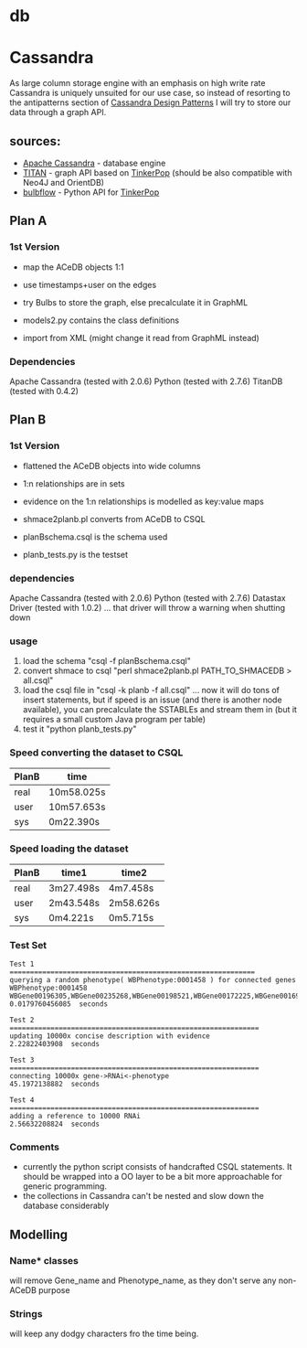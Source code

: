 db
==
# Cassandra
As large column storage engine with an emphasis on high write rate Cassandra is uniquely unsuited for our use case, so instead of resorting to the antipatterns section of [Cassandra Design Patterns](http://www.amazon.co.uk/Cassandra-Design-Patterns-Sanjay-Sharma/dp/1783288809) I will try to store our data through a graph API.

## sources:
* [Apache Cassandra](http://www.apache.org/dyn/closer.cgi?path=/cassandra/2.0.6/apache-cassandra-2.0.6-bin.tar.gz) - database engine
* [TITAN](http://thinkaurelius.github.io/titan/) - graph API based on [TinkerPop](http://www.tinkerpop.com/) (should be also compatible with Neo4J and OrientDB)
* [bulbflow](http://bulbflow.com/) - Python API for [TinkerPop](http://www.tinkerpop.com/)

## Plan A

### 1st Version
* map the ACeDB objects 1:1
* use timestamps+user on the edges
* try Bulbs to store the graph, else precalculate it in GraphML

* models2.py contains the class definitions
* import from XML (might change it read from GraphML instead)

### Dependencies

Apache Cassandra (tested with 2.0.6)
Python (tested with 2.7.6)
TitanDB (tested with 0.4.2)

## Plan B

### 1st Version
* flattened the ACeDB objects into wide columns
* 1:n relationships are in sets
* evidence on the 1:n relationships is modelled as key:value maps

* shmace2planb.pl converts from ACeDB to CSQL
* planBschema.csql is the schema used
* planb_tests.py is the testset

### dependencies
Apache Cassandra (tested with 2.0.6)
Python (tested with 2.7.6)
Datastax Driver (tested with 1.0.2) ... that driver will throw a warning when shutting down

### usage
1. load the schema "csql -f planBschema.csql"
2. convert shmace to csql "perl shmace2planb.pl PATH_TO_SHMACEDB > all.csql"
3. load the csql file in "csql -k planb -f all.csql" ... now it will do tons of insert statements, but if speed is an issue (and there is another node available), you can precalculate the SSTABLEs and stream them in (but it requires a small custom Java program per table)
4. test it "python planb_tests.py"

### Speed converting the dataset to CSQL

PlanB|time
-----|-------------
real | 10m58.025s
user | 10m57.653s
sys  | 0m22.390s


### Speed loading the dataset

PlanB|time1      | time2
-----|-----------|-------
real | 3m27.498s | 4m7.458s
user | 2m43.548s | 2m58.626s
sys  | 0m4.221s  | 0m5.715s

### Test Set

	Test 1
	============================================================
	querying a random phenotype( WBPhenotype:0001458 ) for connected genes
	WBPhenotype:0001458   WBGene00196305,WBGene00235268,WBGene00198521,WBGene00172225,WBGene00169297
	0.0179760456085  seconds

	Test 2
	=============================================================
	updating 10000x concise description with evidence
	2.22822403908  seconds

	Test 3
	=============================================================
	connecting 10000x gene->RNAi<-phenotype
	45.1972138882  seconds

	Test 4
	=============================================================
	adding a reference to 10000 RNAi
	2.56632208824  seconds

### Comments
* currently the python script consists of handcrafted CSQL statements. It should be wrapped into a OO layer to be a bit more approachable for generic programming.
* the collections in Cassandra can't be nested and slow down the database considerably

## Modelling

### Name* classes

will remove Gene_name and Phenotype_name, as they don't serve any non-ACeDB purpose

### Strings
will keep any dodgy characters fro the time being.
